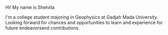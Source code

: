 Hi! My name is Shelvita

I'm a college student majoring in Geophysics at Gadjah Mada University. Looking forward for chances and opportunities to learn and experience for future endeavorsand contributions.


<!---
shelvita/shelvita is a ✨ special ✨ repository because its `README.md` (this file) appears on your GitHub profile.
You can click the Preview link to take a look at your changes.
--->
